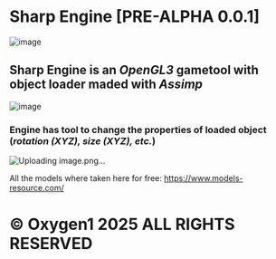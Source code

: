 # Sharp Engine [PRE-ALPHA 0.0.1]
![image](https://github.com/user-attachments/assets/e9a7f600-a4a6-492e-8caf-46b68649d966)

## **Sharp Engine** is an *OpenGL3* gametool with object loader maded with *Assimp* 

![image](https://github.com/user-attachments/assets/ed104acf-eca1-4a64-b5c6-77ccad72a207)

### Engine has tool to change the properties of loaded object (*rotation (XYZ), size (XYZ), etc.*)

![Uploading image.png…]()

All the models where taken here for free: https://www.models-resource.com/

# © Oxygen1 2025 ALL RIGHTS RESERVED
